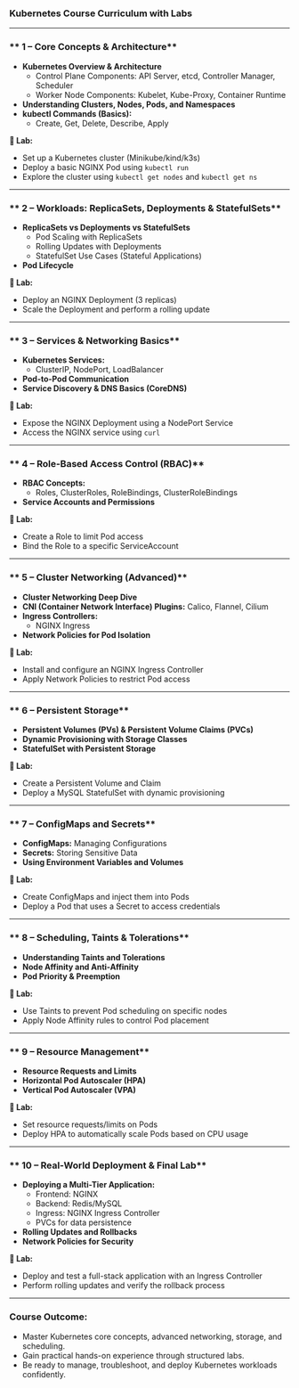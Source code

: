 ### **Kubernetes Course Curriculum with Labs**  

---

### ** 1 – Core Concepts & Architecture**  
- **Kubernetes Overview & Architecture**  
  - Control Plane Components: API Server, etcd, Controller Manager, Scheduler  
  - Worker Node Components: Kubelet, Kube-Proxy, Container Runtime  
- **Understanding Clusters, Nodes, Pods, and Namespaces**  
- **kubectl Commands (Basics):**  
  - Create, Get, Delete, Describe, Apply  

**🔹 Lab:**  
- Set up a Kubernetes cluster (Minikube/kind/k3s)  
- Deploy a basic NGINX Pod using `kubectl run`  
- Explore the cluster using `kubectl get nodes` and `kubectl get ns`  

---

### ** 2 – Workloads: ReplicaSets, Deployments & StatefulSets**  
- **ReplicaSets vs Deployments vs StatefulSets**  
  - Pod Scaling with ReplicaSets  
  - Rolling Updates with Deployments  
  - StatefulSet Use Cases (Stateful Applications)  
- **Pod Lifecycle**  

**🔹 Lab:**  
- Deploy an NGINX Deployment (3 replicas)  
- Scale the Deployment and perform a rolling update  

---

### ** 3 – Services & Networking Basics**  
- **Kubernetes Services:**  
  - ClusterIP, NodePort, LoadBalancer  
- **Pod-to-Pod Communication**  
- **Service Discovery & DNS Basics (CoreDNS)**  

**🔹 Lab:**  
- Expose the NGINX Deployment using a NodePort Service  
- Access the NGINX service using `curl`  

---

### ** 4 – Role-Based Access Control (RBAC)**  
- **RBAC Concepts:**  
  - Roles, ClusterRoles, RoleBindings, ClusterRoleBindings  
- **Service Accounts and Permissions**  

**🔹 Lab:**  
- Create a Role to limit Pod access  
- Bind the Role to a specific ServiceAccount  

---

### ** 5 – Cluster Networking (Advanced)**  
- **Cluster Networking Deep Dive**  
- **CNI (Container Network Interface) Plugins:** Calico, Flannel, Cilium  
- **Ingress Controllers:**  
  - NGINX Ingress 
- **Network Policies for Pod Isolation**  

**🔹 Lab:**  
- Install and configure an NGINX Ingress Controller  
- Apply Network Policies to restrict Pod access  

---

### ** 6 – Persistent Storage**  
- **Persistent Volumes (PVs) & Persistent Volume Claims (PVCs)**  
- **Dynamic Provisioning with Storage Classes**  
- **StatefulSet with Persistent Storage**  

**🔹 Lab:**  
- Create a Persistent Volume and Claim  
- Deploy a MySQL StatefulSet with dynamic provisioning  

---

### ** 7 – ConfigMaps and Secrets**  
- **ConfigMaps:** Managing Configurations  
- **Secrets:** Storing Sensitive Data  
- **Using Environment Variables and Volumes**  

**🔹 Lab:**  
- Create ConfigMaps and inject them into Pods  
- Deploy a Pod that uses a Secret to access credentials  

---

### ** 8 – Scheduling, Taints & Tolerations**  
- **Understanding Taints and Tolerations**  
- **Node Affinity and Anti-Affinity**  
- **Pod Priority & Preemption**  

**🔹 Lab:**  
- Use Taints to prevent Pod scheduling on specific nodes  
- Apply Node Affinity rules to control Pod placement  

---

### ** 9 – Resource Management**  
- **Resource Requests and Limits**  
- **Horizontal Pod Autoscaler (HPA)**  
- **Vertical Pod Autoscaler (VPA)**  

**🔹 Lab:**  
- Set resource requests/limits on Pods  
- Deploy HPA to automatically scale Pods based on CPU usage  

---

### ** 10 – Real-World Deployment & Final Lab**  
- **Deploying a Multi-Tier Application:**  
  - Frontend: NGINX  
  - Backend: Redis/MySQL  
  - Ingress: NGINX Ingress Controller  
  - PVCs for data persistence  
- **Rolling Updates and Rollbacks**  
- **Network Policies for Security**  

**🔹 Lab:**  
- Deploy and test a full-stack application with an Ingress Controller  
- Perform rolling updates and verify the rollback process  

---

### **Course Outcome:**  
- Master Kubernetes core concepts, advanced networking, storage, and scheduling.  
- Gain practical hands-on experience through structured labs.  
- Be ready to manage, troubleshoot, and deploy Kubernetes workloads confidently.  


